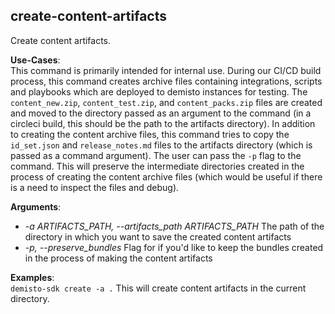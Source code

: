 
## create-content-artifacts
Create content artifacts.

**Use-Cases**:  
This command is primarily intended for internal use. During our CI/CD build process, this command creates archive files containing integrations, scripts and playbooks which are deployed to demisto instances for testing. The `content_new.zip`, `content_test.zip`, and `content_packs.zip` files are created and moved to the directory passed as an argument to the command (in a circleci build, this should be the path to the artifacts directory). In addition to creating the content archive files, this command tries to copy the `id_set.json` and `release_notes.md` files to the artifacts directory (which is passed as a command argument). The user can pass the `-p` flag to the command. This will preserve the intermediate directories created in the process of creating the content archive files (which would be useful if there is a need to inspect the files and debug).

**Arguments**:
* *-a ARTIFACTS_PATH, --artifacts_path ARTIFACTS_PATH*
                        The path of the directory in which you want to save
                        the created content artifacts
* *-p, --preserve_bundles*
                        Flag for if you'd like to keep the bundles created in
                        the process of making the content artifacts

**Examples**:  
`demisto-sdk create -a .`
This will create content artifacts in the current directory.
